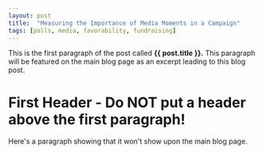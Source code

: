 ```yaml
---
layout: post
title:  "Measuring the Importance of Media Moments in a Campaign"
tags: [polls, media, favorability, fundraising]
---
```


This is the first paragraph of the post called **{{ post.title }}.** This paragraph will be featured on the main blog page as an excerpt leading to this blog post.

# First Header - Do NOT put a header above the first paragraph!

Here's a paragraph showing that it won't show upon the main blog page.
